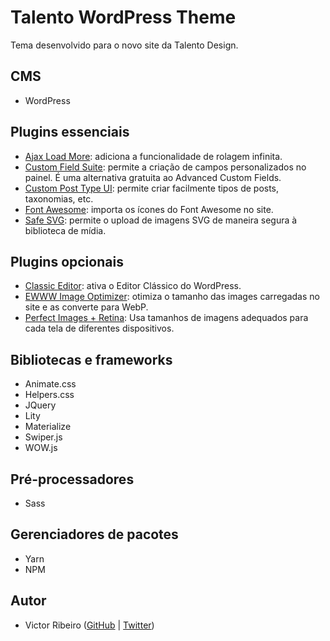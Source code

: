 
# Talento WordPress Theme

Tema desenvolvido para o novo site da Talento Design.

## CMS

- WordPress

## Plugins essenciais

- [Ajax Load More](https://br.wordpress.org/plugins/ajax-load-more/): adiciona a funcionalidade de rolagem infinita.
- [Custom Field Suite](https://br.wordpress.org/plugins/custom-field-suite/): permite a criação de campos personalizados no painel. É uma alternativa gratuita ao Advanced Custom Fields.
- [Custom Post Type UI](https://br.wordpress.org/plugins/custom-post-type-ui/): permite criar facilmente tipos de posts, taxonomias, etc.
- [Font Awesome](https://br.wordpress.org/plugins/font-awesome/): importa os ícones do Font Awesome no site.
- [Safe SVG](https://br.wordpress.org/plugins/safe-svg/): permite o upload de imagens SVG de maneira segura à biblioteca de mídia.

## Plugins opcionais

- [Classic Editor](https://br.wordpress.org/plugins/classic-editor/): ativa o Editor Clássico do WordPress.
- [EWWW Image Optimizer](https://br.wordpress.org/plugins/ewww-image-optimizer/): otimiza o tamanho das images carregadas no site e as converte para WebP.
- [Perfect Images + Retina](https://br.wordpress.org/plugins/ewww-image-optimizer/): Usa tamanhos de imagens adequados para cada tela de diferentes dispositivos.

## Bibliotecas e frameworks

- Animate.css
- Helpers.css
- JQuery
- Lity
- Materialize
- Swiper.js
- WOW.js

## Pré-processadores

- Sass

## Gerenciadores de pacotes

- Yarn
- NPM

## Autor

- Victor Ribeiro ([GitHub](https://github.com/ojvribeiro) | [Twitter](https://twitter.com/ojvribeiro))
